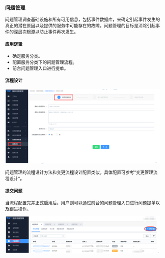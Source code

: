 ### 问题管理

问题管理调查基础设施和所有可用信息，包括事件数据库，来确定引起事件发生的真正的潜在原因以及提供的服务中可能存在的故障。问题管理的目标是消除引起事件的深层次根源以防止事件再次发生。

#### 应用逻辑 

- 确定服务分类。
- 配置服务分类下的问题管理流程。
- 前台问题管理入口进行提单。

#### 流程设计 

![](../pic/26.gif)

问题管理的流程设计方法和变更流程设计配置类似。具体配置可参考“变更管理流程设计”。

#### 提交问题 

当流程配置完并正式启用后，用户则可以通过前台的问题管理入口进行问题提单以及跟进操作。

![](../pic/27.gif)
